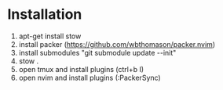 # Installation

1. apt-get install stow
2. install packer (https://github.com/wbthomason/packer.nvim)
3. install submodules "git submodule update --init"
4. stow .
5. open tmux and install plugins (ctrl+b I)
6. open nvim and install plugins (:PackerSync)
